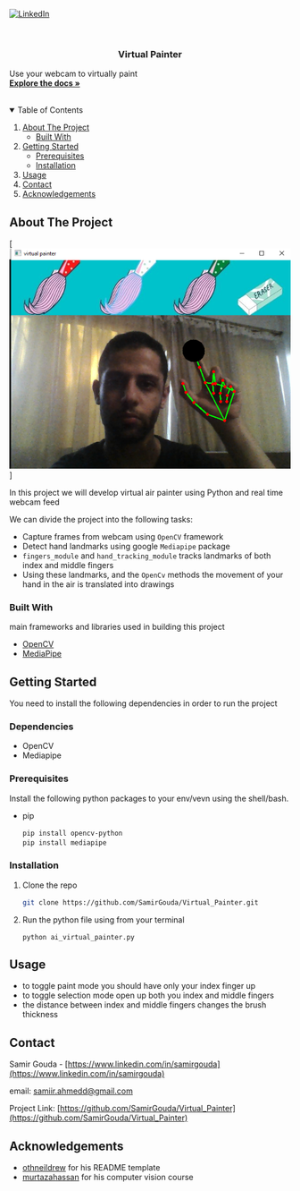 <!--
*** This README markdown is built from the following repo
*** https://github.com/othneildrew/Best-README-Template
-->



<!-- PROJECT SHIELDS -->
<!--
*** Reference links are enclosed in brackets [ ] instead of parentheses ( ).
*** https://www.markdownguide.org/basic-syntax/#reference-style-links
-->

[![LinkedIn][linkedin-shield]][linkedin-url]



<!-- PROJECT LOGO -->
<br />


  <h3 align="center">Virtual Painter</h3>

  <p align="left">
    Use your webcam to virtually paint 
    <br />
    <a href="https://github.com/SamirGouda/Virtual_Painter"><strong>Explore the docs »</strong></a>
    <br />
    <br />
  </p>
</p>



<!-- TABLE OF CONTENTS -->
<details open="open">
  <summary>Table of Contents</summary>
  <ol>
    <li>
      <a href="#about-the-project">About The Project</a>
      <ul>
        <li><a href="#built-with">Built With</a></li>
      </ul>
    </li>
    <li>
      <a href="#getting-started">Getting Started</a>
      <ul>
        <li><a href="#prerequisites">Prerequisites</a></li>
        <li><a href="#installation">Installation</a></li>
      </ul>
    </li>
    <li><a href="#usage">Usage</a></li>
    <li><a href="#contact">Contact</a></li>
    <li><a href="#acknowledgements">Acknowledgements</a></li>
  </ol>
</details>



<!-- ABOUT THE PROJECT -->
## About The Project

[![Product Name Screen Shot][product-screenshot]]

In this project we will develop virtual air painter using Python and real time webcam feed

We can divide the project into the following tasks:
* Capture frames from webcam using `OpenCV` framework
* Detect hand landmarks using google `Mediapipe` package
* `fingers_module` and `hand_tracking_module` tracks landmarks of both index and middle fingers 
* Using these landmarks, and the `OpenCv` methods the movement of your hand in the air is translated into drawings


### Built With

main frameworks and libraries used in building this project

* [OpenCV](https://opencv.org)
* [MediaPipe](https://mediapipe.dev)



<!-- GETTING STARTED -->
## Getting Started

You need to install the following dependencies in order to run the project
### Dependencies
- OpenCV
- Mediapipe


### Prerequisites

Install the following python packages to your env/vevn using the shell/bash.
* pip
  ```sh
  pip install opencv-python
  pip install mediapipe
  ```

### Installation

1. Clone the repo
   ```sh
   git clone https://github.com/SamirGouda/Virtual_Painter.git
   ```
   
2. Run the python file using from your terminal
   ```shell
   python ai_virtual_painter.py
   ```



<!-- USAGE EXAMPLES -->
## Usage

- to toggle paint mode you should have only your index finger up
- to toggle selection mode open up both you index and middle fingers
- the distance between index and middle fingers changes the brush thickness

<!-- CONTACT -->
## Contact

Samir Gouda - [https://www.linkedin.com/in/samirgouda](https://www.linkedin.com/in/samirgouda) 

email: [samiir.ahmedd@gmail.com](mailto:samiir.ahmedd@gmail.com)

Project Link: [https://github.com/SamirGouda/Virtual_Painter](https://github.com/SamirGouda/Virtual_Painter)



<!-- ACKNOWLEDGEMENTS -->
## Acknowledgements

* [othneildrew](https://github.com/othneildrew/) for his README template
* [murtazahassan](https://github.com/murtazahassan) for his computer vision course  




<!-- MARKDOWN LINKS & IMAGES -->
<!-- https://www.markdownguide.org/basic-syntax/#reference-style-links -->

[linkedin-shield]: https://img.shields.io/badge/-LinkedIn-black.svg?style=for-the-badge&logo=linkedin&colorB=555
[linkedin-url]: https://www.linkedin.com/in/samirgouda/
[product-screenshot]: images/1.png
